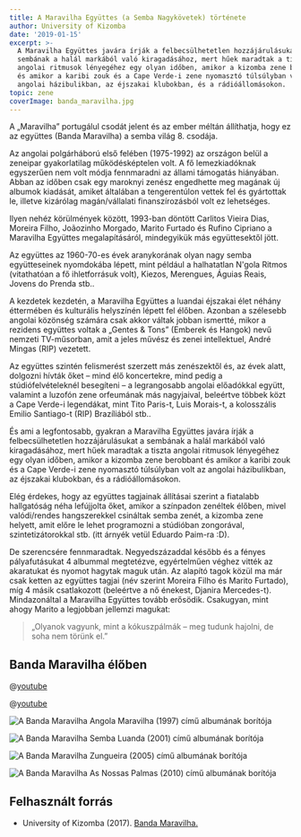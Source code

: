 ```yaml
---
title: A Maravilha Együttes (a Semba Nagykövetek) története
author: University of Kizomba
date: '2019-01-15'
excerpt: >-
  A Maravilha Együttes javára írják a felbecsülhetetlen hozzájárulásukat a
  sembának a halál markából való kiragadásához, mert hűek maradtak a tiszta
  angolai ritmusok lényegéhez egy olyan időben, amikor a kizomba zene berobbant
  és amikor a karibi zouk és a Cape Verde-i zene nyomasztó túlsúlyban volt az
  angolai házibulikban, az éjszakai klubokban, és a rádióállomásokon.
topic: zene
coverImage: banda_maravilha.jpg
---
```

A „Maravilha” portugálul csodát jelent és az ember méltán állíthatja, hogy ez az együttes (Banda Maravilha) a semba világ 8. csodája.

Az angolai polgárháború első felében (1975-1992) az országon belül a zeneipar gyakorlatilag működésképtelen volt. A fő lemezkiadóknak egyszerűen nem volt módja fennmaradni az állami támogatás hiányában. Abban az időben csak egy maroknyi zenész engedhette meg magának új albumok kiadását, amiket általában a tengerentúlon vettek fel és gyártottak le, illetve kizárólag magán/vállalati finanszírozásból volt ez lehetséges.

Ilyen nehéz körülmények között, 1993-ban döntött Carlitos Vieira Dias, Moreira Filho, Joãozinho Morgado, Marito Furtado és Rufino Cipriano a Maravilha Együttes megalapításáról, mindegyikük más együttesektől jött.

Az együttes az 1960-70-es évek aranykorának olyan nagy semba együtteseinek nyomdokába lépett, mint például a halhatatlan N'gola Ritmos (vitathatóan a fő ihletforrásuk volt), Kiezos, Merengues, Águias Reais, Jovens do Prenda stb..

A kezdetek kezdetén, a Maravilha Együttes a luandai éjszakai élet néhány éttermében és kulturális helyszínén lépett fel élőben. Azonban a szélesebb angolai közönség számára csak akkor váltak jobban ismertté, mikor a rezidens együttes voltak a „Gentes & Tons” (Emberek és Hangok) nevű nemzeti TV-műsorban, amit a jeles művész és zenei intellektuel, André Mingas (RIP) vezetett.

Az együttes szintén felismerést szerzett más zenészektől és, az évek alatt, dolgozni hívták őket – mind élő koncertekre, mind pedig a stúdiófelvételeknél besegíteni – a legrangosabb angolai előadókkal együtt, valamint a luzofón zene orfeumának más nagyjaival, beleértve többek közt a Cape Verde-i legendákat, mint Tito Paris-t, Luis Morais-t, a kolosszális Emilio Santiago-t (RIP) Brazíliából stb..

És ami a legfontosabb, gyakran a Maravilha Együttes javára írják a felbecsülhetetlen hozzájárulásukat a sembának a halál markából való kiragadásához, mert hűek maradtak a tiszta angolai ritmusok lényegéhez egy olyan időben, amikor a kizomba zene berobbant és amikor a karibi zouk és a Cape Verde-i zene nyomasztó túlsúlyban volt az angolai házibulikban, az éjszakai klubokban, és a rádióállomásokon.

Elég érdekes, hogy az együttes tagjainak állításai szerint a fiatalabb hallgatóság néha lefújjolta őket, amikor a színpadon zenéltek élőben, mivel valódi/rendes hangszerekkel csináltak semba zenét, a kizomba zene helyett, amit előre le lehet programozni a stúdióban zongorával, szintetizátorokkal stb. (itt árnyék vetül Eduardo Paim-ra :D).

De szerencsére fennmaradtak. Negyedszázaddal később és a fényes pályafutásukat 4 albummal megtetézve, egyértelműen véghez vitték az akaratukat és nyomot hagytak maguk után. Az alapító tagok közül ma már csak ketten az együttes tagjai (név szerint Moreira Filho és Marito Furtado), míg 4 másik csatlakozott (beleértve a nő énekest, Djanira Mercedes-t). Mindazonáltal a Maravilha Együttes tovább erősödik. Csakugyan, mint ahogy Marito a legjobban jellemzi magukat:

> „Olyanok vagyunk, mint a kókuszpálmák – meg tudunk hajolni, de soha nem törünk el.”

## Banda Maravilha élőben

@[youtube](ikeS_xwX79o)

@[youtube](Pk879s-SElg)



![A Banda Maravilha Angola Maravilha (1997) című albumának borítója](/assets/images/articles/banda_maravilha3.jpg)

![A Banda Maravilha Semba Luanda (2001) című albumának borítója](/assets/images/articles/banda_maravilha2.jpg)

![A Banda Maravilha ‎Zungueira (2005) című albumának borítója](/assets/images/articles/banda_maravilha1.jpg)

![A Banda Maravilha As Nossas Palmas (2010) című albumának borítója](/assets/images/articles/banda_maravilha4.jpg)

## Felhasznált forrás

* University of Kizomba (2017). [Banda Maravilha.](https://www.facebook.com/University.of.Kizomba/posts/486384361703395)



